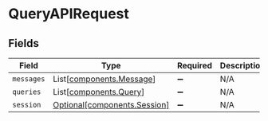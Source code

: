 # QueryAPIRequest


## Fields

| Field                                                              | Type                                                               | Required                                                           | Description                                                        |
| ------------------------------------------------------------------ | ------------------------------------------------------------------ | ------------------------------------------------------------------ | ------------------------------------------------------------------ |
| `messages`                                                         | List[[components.Message](../../models/components/message.md)]     | :heavy_minus_sign:                                                 | N/A                                                                |
| `queries`                                                          | List[[components.Query](../../models/components/query.md)]         | :heavy_minus_sign:                                                 | N/A                                                                |
| `session`                                                          | [Optional[components.Session]](../../models/components/session.md) | :heavy_minus_sign:                                                 | N/A                                                                |